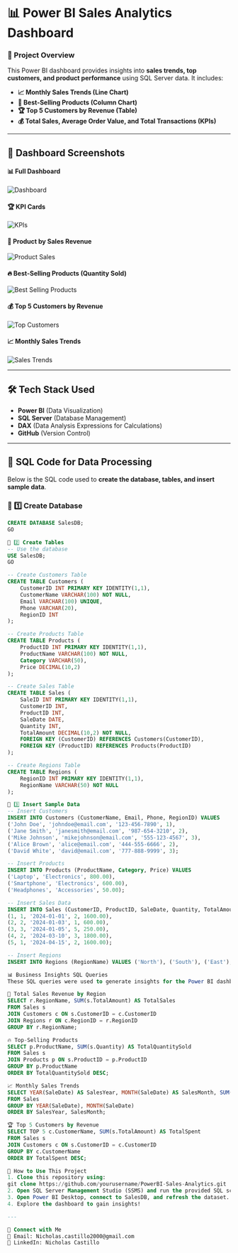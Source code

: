 # 📊 Power BI Sales Analytics Dashboard

### 🚀 Project Overview
This Power BI dashboard provides insights into **sales trends, top customers, and product performance** using SQL Server data. It includes:

- **📈 Monthly Sales Trends (Line Chart)**
- **🛒 Best-Selling Products (Column Chart)**
- **🏆 Top 5 Customers by Revenue (Table)**
- **💰 Total Sales, Average Order Value, and Total Transactions (KPIs)**

---

## **📸 Dashboard Screenshots**
#### 📊 Full Dashboard  
![Dashboard](./PowerBI-Sales-Analytics_Project.png)

#### 🏆 KPI Cards  
![KPIs](./SAP%20Cards.png)

#### 🛒 Product by Sales Revenue  
![Product Sales](./SAP%20Product%20by%20Sales%20Revenue.png)

#### 🔥 Best-Selling Products (Quantity Sold)  
![Best Selling Products](./SAP%20Quantity%20by%20Best-Selling%20Product.png)

#### 💰 Top 5 Customers by Revenue  
![Top Customers](./SAP%20Table.png)

#### 📈 Monthly Sales Trends  
![Sales Trends](./SAP%20Total%20Amount%20by%20Year%20To%20Month.png)

---

## **🛠 Tech Stack Used**
- **Power BI** (Data Visualization)
- **SQL Server** (Database Management)
- **DAX** (Data Analysis Expressions for Calculations)
- **GitHub** (Version Control)

---

## **📂 SQL Code for Data Processing**
Below is the SQL code used to **create the database, tables, and insert sample data**.

### 📌 **1️⃣ Create Database**
```sql
CREATE DATABASE SalesDB;
GO

📌 2️⃣ Create Tables
-- Use the database
USE SalesDB;
GO

-- Create Customers Table
CREATE TABLE Customers (
    CustomerID INT PRIMARY KEY IDENTITY(1,1),
    CustomerName VARCHAR(100) NOT NULL,
    Email VARCHAR(100) UNIQUE,
    Phone VARCHAR(20),
    RegionID INT
);

-- Create Products Table
CREATE TABLE Products (
    ProductID INT PRIMARY KEY IDENTITY(1,1),
    ProductName VARCHAR(100) NOT NULL,
    Category VARCHAR(50),
    Price DECIMAL(10,2)
);

-- Create Sales Table
CREATE TABLE Sales (
    SaleID INT PRIMARY KEY IDENTITY(1,1),
    CustomerID INT,
    ProductID INT,
    SaleDate DATE,
    Quantity INT,
    TotalAmount DECIMAL(10,2) NOT NULL,
    FOREIGN KEY (CustomerID) REFERENCES Customers(CustomerID),
    FOREIGN KEY (ProductID) REFERENCES Products(ProductID)
);

-- Create Regions Table
CREATE TABLE Regions (
    RegionID INT PRIMARY KEY IDENTITY(1,1),
    RegionName VARCHAR(50) NOT NULL
);

📌 3️⃣ Insert Sample Data
-- Insert Customers
INSERT INTO Customers (CustomerName, Email, Phone, RegionID) VALUES
('John Doe', 'johndoe@email.com', '123-456-7890', 1),
('Jane Smith', 'janesmith@email.com', '987-654-3210', 2),
('Mike Johnson', 'mikejohnson@email.com', '555-123-4567', 3),
('Alice Brown', 'alice@email.com', '444-555-6666', 2),
('David White', 'david@email.com', '777-888-9999', 3);

-- Insert Products
INSERT INTO Products (ProductName, Category, Price) VALUES
('Laptop', 'Electronics', 800.00),
('Smartphone', 'Electronics', 600.00),
('Headphones', 'Accessories', 50.00);

-- Insert Sales Data
INSERT INTO Sales (CustomerID, ProductID, SaleDate, Quantity, TotalAmount) VALUES
(1, 1, '2024-01-01', 2, 1600.00),
(2, 2, '2024-01-03', 1, 600.00),
(3, 3, '2024-01-05', 5, 250.00),
(4, 2, '2024-03-10', 3, 1800.00),
(5, 1, '2024-04-15', 2, 1600.00);

-- Insert Regions
INSERT INTO Regions (RegionName) VALUES ('North'), ('South'), ('East'), ('West');

📊 Business Insights SQL Queries
These SQL queries were used to generate insights for the Power BI dashboard.

🛒 Total Sales Revenue by Region
SELECT r.RegionName, SUM(s.TotalAmount) AS TotalSales
FROM Sales s
JOIN Customers c ON s.CustomerID = c.CustomerID
JOIN Regions r ON c.RegionID = r.RegionID
GROUP BY r.RegionName;

🔥 Top-Selling Products
SELECT p.ProductName, SUM(s.Quantity) AS TotalQuantitySold
FROM Sales s
JOIN Products p ON s.ProductID = p.ProductID
GROUP BY p.ProductName
ORDER BY TotalQuantitySold DESC;

📈 Monthly Sales Trends
SELECT YEAR(SaleDate) AS SalesYear, MONTH(SaleDate) AS SalesMonth, SUM(TotalAmount) AS TotalRevenue
FROM Sales
GROUP BY YEAR(SaleDate), MONTH(SaleDate)
ORDER BY SalesYear, SalesMonth;

🏆 Top 5 Customers by Revenue
SELECT TOP 5 c.CustomerName, SUM(s.TotalAmount) AS TotalSpent
FROM Sales s
JOIN Customers c ON s.CustomerID = c.CustomerID
GROUP BY c.CustomerName
ORDER BY TotalSpent DESC;

🚀 How to Use This Project
1. Clone this repository using:
git clone https://github.com/yourusername/PowerBI-Sales-Analytics.git
2. Open SQL Server Management Studio (SSMS) and run the provided SQL scripts.
3. Open Power BI Desktop, connect to SalesDB, and refresh the dataset.
4. Explore the dashboard to gain insights!

---

🔗 Connect with Me
📧 Email: Nicholas.castillo2000@gmail.com
🔗 LinkedIn: Nicholas Castillo
